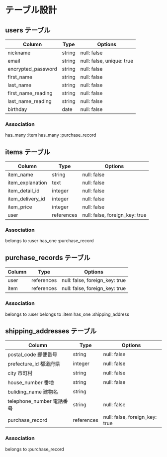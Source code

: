 # テーブル設計

## users テーブル

| Column             | Type    | Options                         | 
| ------------------ | ------- | ------------------------------- | 
| nickname           | string  | null: false                     | 
| email              | string  | null: false, unique: true       |
| encrypted_password | string  | null: false                     | 
| first_name         | string  | null: false                     | 
| last_name          | string  | null: false                     | 
| first_name_reading | string  | null: false                     | 
| last_name_reading  | string  | null: false                     | 
| birthday           | date    | null: false                     | 

### Association
has_many :item
has_many :purchase_record

## items テーブル

| Column            | Type       | Options                        | 
| ----------------- | ---------- | -------------------------------| 
| item_name         | string     | null: false                    | 
| item_explanation  | text       | null: false                    | 
| item_detail_id    | integer    | null: false                    | 
| item_delivery_id  | integer    | null: false                    | 
| item_price        | integer    | null: false                    | 
| user              | references | null: false, foreign_key: true | 

### Association
belongs to :user
has_one    :purchase_record

## purchase_records テーブル

| Column           | Type       | Options                        | 
| ---------------- | ---------- | ------------------------------ | 
| user             | references | null: false, foreign_key: true | 
| item             | references | null: false, foreign_key: true | 

### Association
belongs to :user
belongs to :item
has_one    :shipping_address

## shipping_addresses テーブル

| Column                    | Type        | Options                        | 
| ------------------------- | ----------- | ------------------------------ | 
| postal_code 郵便番号      | string      | null: false                    | 
| prefecture_id 都道府県    | integer     | null: false                    | 
| city 市町村               | string      | null: false                    | 
| house_number 番地         | string      | null: false                    | 
| buliding_name 建物名      | string      |                                | 
| telephone_number 電話番号 | string      | null: false                    |
| purchase_record           | references  | null: false, foreign_key: true | 

### Association
belongs to :purchase_record
